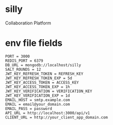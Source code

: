 # silly
Collaboration Platform


# env file fields

    PORT = 3000
    REDIS_PORT = 6379
    DB_URL = mongodb://localhost/silly
    SALT_ROUNDS = 12
    JWT_KEY_REFRESH_TOKEN = REFRESH_KEY
    JWT_KEY_REFRESH_TOKEN_EXP = 5d
    JWT_KEY_ACCESS_TOKEN = ACCESS_KEY
    JWT_KEY_ACCESS_TOKEN_EXP = 1h
    JWT_KEY_VERIFICATION = VERIFICATION_KEY
    JWT_KEY_VERIFICATION_EXP = 1d
    EMAIL_HOST = smtp.example.com
    EMAIL = email@your_domain.com
    EMAIL_PASS = password
    API_URL = http://localhost:3000/api/v1
    CLIENT_URL = http://your_client_app_domain.com